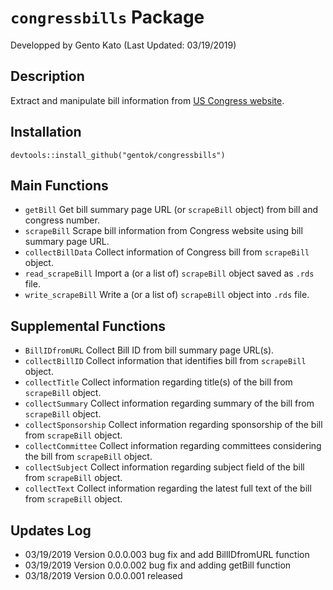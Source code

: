 # <code>congressbills</code> Package
Developped by Gento Kato (Last Updated: 03/19/2019) 

## Description

Extract and manipulate bill information from [US Congress website](https://www.congress.gov).

## Installation

<code>devtools::install_github("gentok/congressbills")</code>

## Main Functions

* <code>getBill</code> Get bill summary page URL (or <code>scrapeBill</code> object) from bill and congress number.
* <code>scrapeBill</code> Scrape bill information from Congress website using bill summary page URL.
* <code>collectBillData</code> Collect information of Congress bill from <code>scrapeBill</code> object.
* <code>read_scrapeBill</code> Import a (or a list of) <code>scrapeBill</code> object saved as <code>.rds</code> file.
* <code>write_scrapeBill</code> Write a (or a list of) <code>scrapeBill</code> object into <code>.rds</code> file.

## Supplemental Functions

* <code>BillIDfromURL</code> Collect Bill ID from bill summary page URL(s).
* <code>collectBillID</code> Collect information that identifies bill from <code>scrapeBill</code> object.
* <code>collectTitle</code> Collect information regarding title(s) of the bill from <code>scrapeBill</code> object.
* <code>collectSummary</code> Collect information regarding summary of the bill from <code>scrapeBill</code> object.
* <code>collectSponsorship</code> Collect information regarding sponsorship of the bill from <code>scrapeBill</code> object.
* <code>collectCommittee</code> Collect information regarding committees considering the bill from <code>scrapeBill</code> object.
* <code>collectSubject</code> Collect information regarding subject field of the bill from <code>scrapeBill</code> object.
* <code>collectText</code> Collect information regarding the latest full text of the bill from <code>scrapeBill</code> object.

## Updates Log

* 03/19/2019 Version 0.0.0.003 bug fix and add BillIDfromURL function
* 03/19/2019 Version 0.0.0.002 bug fix and adding getBill function
* 03/18/2019 Version 0.0.0.001 released
